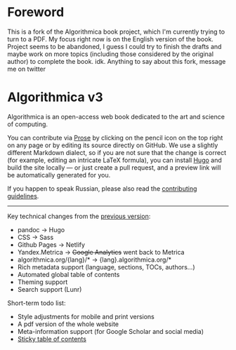 # Foreword

This is a fork of the Algorithmica book project, which I'm currently trying to turn to a PDF. My focus right now is on the English version of the book. Project seems to be abandoned, I guess I could try to finish the drafts and maybe work on more topics (including those considered by the original author) to complete the book. idk. Anything to say about this fork, message me on twitter

# Algorithmica v3 

Algorithmica is an open-access web book dedicated to the art and science of computing.

You can contribute via [Prose](https://prose.io/) by clicking on the pencil icon on the top right on any page or by editing its source directly on GitHub. We use a slightly different Markdown dialect, so if you are not sure that the change is correct (for example, editing an intricate LaTeX formula), you can install [Hugo](https://gohugo.io/) and build the site locally — or just create a pull request, and a preview link will be automatically generated for you.

If you happen to speak Russian, please also read the [contributing guidelines](https://ru.algorithmica.org/contributing/).

---

Key technical changes from the [previous version](https://github.com/algorithmica-org/articles):

* pandoc -> Hugo
* CSS -> Sass
* Github Pages -> Netlify
* Yandex.Metrica -> ~~Google Analytics~~ went back to Metrica
* algorithmica.org/{lang}/* -> {lang}.algorithmica.org/*
* Rich metadata support (language, sections, TOCs, authors...)
* Automated global table of contents
* Theming support
* Search support (Lunr)

Short-term todo list:

* Style adjustments for mobile and print versions
* A pdf version of the whole website
* Meta-information support (for Google Scholar and social media)
* [Sticky table of contents](https://css-tricks.com/table-of-contents-with-intersectionobserver/)
